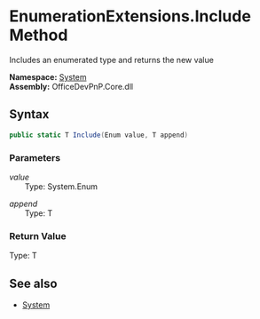 # EnumerationExtensions.Include Method  
Includes an enumerated type and returns the new value  

**Namespace:** [System](System.md)  
**Assembly:** OfficeDevPnP.Core.dll  
## Syntax
```C#
public static T Include(Enum value, T append)
```
### Parameters
*value*  
&emsp;&emsp;Type: System.Enum  

*append*  
&emsp;&emsp;Type: T  

### Return Value
Type: T  

## See also
- [System](System.md)
